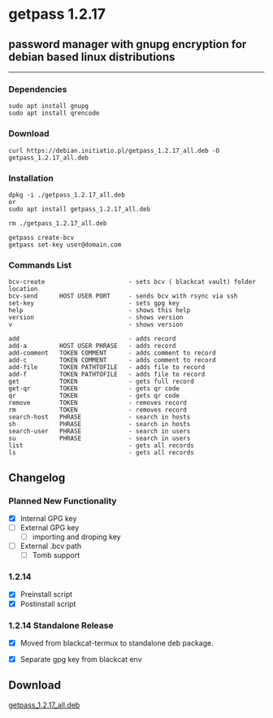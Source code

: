 # getpass 1.2.17
## password manager with gnupg encryption for debian based linux distributions
<hr>

### Dependencies
```
sudo apt install gnupg 
sudo apt install qrencode
```

### Download
```
curl https://debian.initiatio.pl/getpass_1.2.17_all.deb -O getpass_1.2.17_all.deb
```
### Installation
```
dpkg -i ./getpass_1.2.17_all.deb
or
sudo apt install getpass_1.2.17_all.deb

rm ./getpass_1.2.17_all.deb

getpass create-bcv
getpass set-key user@domain.com
```
### Commands List
```
bcv-create                       - sets bcv ( blackcat vault) folder location
bcv-send      HOST USER PORT     - sends bcv with rsync via ssh
set-key                          - sets gpg key
help                             - shows this help
version                          - shows version
v                                - shows version

add                              - adds record
add-a         HOST USER PHRASE   - adds record
add-comment   TOKEN COMMENT      - adds comment to record
add-c         TOKEN COMMENT      - adds comment to record
add-file      TOKEN PATHTOFILE   - adds file to record
add-f         TOKEN PATHTOFILE   - adds file to record
get           TOKEN              - gets full record
get-qr        TOKEN              - gets qr code 
qr            TOKEN              - gets qr code 
remove        TOKEN              - removes record
rm            TOKEN              - removes record
search-host   PHRASE             - search in hosts
sh            PHRASE             - search in hosts
search-user   PHRASE             - search in users
su            PHRASE             - search in users
list                             - gets all records
ls                               - gets all records
```

## Changelog

### Planned New Functionality
 - [X] Internal GPG key
 - [ ] External GPG key 
   - [ ] importing and droping key
 - [ ] External .bcv path
   - [ ] Tomb support

### 1.2.14
 - [X] Preinstall script
 - [X] Postinstall script

### 1.2.14 Standalone Release
- [x] Moved from blackcat-termux to standalone deb package.
- [x] Separate gpg key from blackcat env





## Download
[getpass_1.2.17_all.deb]( https://debian.initiatio.pl/getpass_1.2.17_all.deb)
